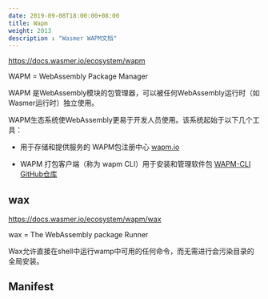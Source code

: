 ```yaml
---
date: 2019-09-08T18:00:00+08:00
title: Wapm
weight: 2013
description : "Wasmer WAPM文档"
---
```


https://docs.wasmer.io/ecosystem/wapm

WAPM = WebAssembly Package Manager

WAPM 是WebAssembly模块的包管理器，可以被任何WebAssembly运行时（如Wasmer运行时）独立使用。

WAPM生态系统使WebAssembly更易于开发人员使用。该系统起始于以下几个工具：

- 用于存储和提供服务的 WAPM包注册中心 [wapm.io](https://wapm.io/)

- WAPM 打包客户端（称为 wapm CLI）用于安装和管理软件包 [WAPM-CLI GitHub仓库](https://github.com/wasmerio/wapm-cli)

## wax

https://docs.wasmer.io/ecosystem/wapm/wax

wax = The WebAssembly package Runner 

Wax允许直接在shell中运行wamp中可用的任何命令，而无需进行会污染目录的全局安装。

## Manifest




